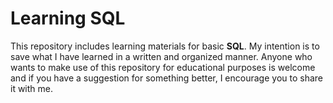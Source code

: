 # Learning SQL
This repository includes learning materials for basic **SQL**. My intention is to save what I have learned in a written and organized manner. Anyone who wants to make use of this repository for educational purposes is welcome and if you have a suggestion for something better, I encourage you to share it with me.
